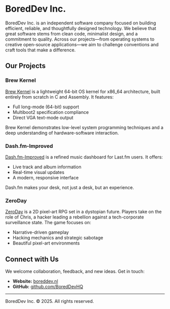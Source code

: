 # BoredDev Inc.

BoredDev Inc. is an independent software company focused on building efficient, reliable, and thoughtfully designed technology. We believe that great software stems from clean code, minimalist design, and a commitment to quality. Across our projects—from operating systems to creative open-source applications—we aim to challenge conventions and craft tools that make a difference.

## Our Projects

### Brew Kernel
[Brew Kernel](https://brew.boreddev.nl) is a lightweight 64-bit OS kernel for x86_64 architecture, built entirely from scratch in C and Assembly. It features:
- Full long-mode (64-bit) support
- Multiboot2 specification compliance
- Direct VGA text-mode output

Brew Kernel demonstrates low-level system programming techniques and a deep understanding of hardware-software interaction.

### Dash.fm-Improved
[Dash.fm-Improved](https://dash.boreddev.nl) is a refined music dashboard for Last.fm users. It offers:
- Live track and album information
- Real-time visual updates
- A modern, responsive interface

Dash.fm makes your desk, not just a desk, but an experience.

### ZeroDay
[ZeroDay](https://github.com/BoredDevHQ/ZeroDay) is a 2D pixel-art RPG set in a dystopian future. Players take on the role of Chris, a hacker leading a rebellion against a tech-corporate surveillance state. The game focuses on:
- Narrative-driven gameplay
- Hacking mechanics and strategic sabotage
- Beautiful pixel-art environments



## Connect with Us

We welcome collaboration, feedback, and new ideas. Get in touch:

- **Website:** [boreddev.nl](https://boreddev.nl)
- **GitHub:** [github.com/BoredDevHQ](https://github.com/BoredDevHQ)

---

BoredDev Inc. © 2025. All rights reserved.
